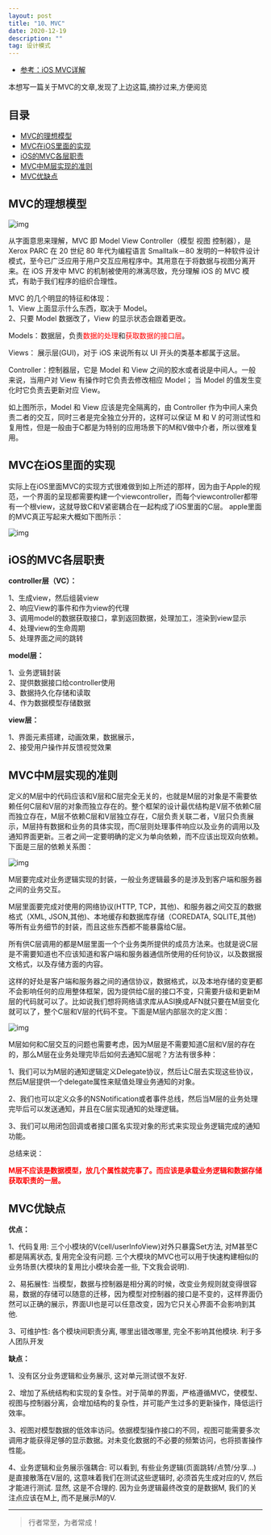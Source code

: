 ```yaml
---
layout: post
title: "10、MVC"
date: 2020-12-19
description: ""
tag: 设计模式
---
```



- [参考：iOS MVC详解](https://www.jianshu.com/p/91f5ae9ca0cb)

<span>本想写一篇关于MVC的文章,发现了上边这篇,摘抄过来,方便阅览</span>



## 目录

* [MVC的理想模型](#content1)
* [MVC在iOS里面的实现](#content2)
* [iOS的MVC各层职责](#content2)
* [MVC中M层实现的准则](#content2)
* [MVC优缺点](#content2)



<!-- ************************************************ -->
## <a id="content1">MVC的理想模型</a>
<img src="/images/DesignPatterns/mvc1.png" alt="img">

从字面意思来理解，MVC 即 Model View Controller（模型 视图 控制器），是 Xerox PARC 在 20 世纪 80 年代为编程语言 Smalltalk－80 发明的一种软件设计模式，至今已广泛应用于用户交互应用程序中。其用意在于将数据与视图分离开来。在 iOS 开发中 MVC 的机制被使用的淋漓尽致，充分理解 iOS 的 MVC 模式，有助于我们程序的组织合理性。

MVC 的几个明显的特征和体现：     
1、View 上面显示什么东西，取决于 Model。   
2、只要 Model 数据改了，View 的显示状态会跟着更改。    

Models： 数据层，负责<span style="color:red">数据的处理</span>和<span style="color:red">获取数据的接口层</span>。   

Views： 展示层(GUI)，对于 iOS 来说所有以 UI 开头的类基本都属于这层。     

Controller：控制器层，它是 Model 和 View 之间的胶水或者说是中间人。一般来说，当用户对 View 有操作时它负责去修改相应 Model；
当 Model 的值发生变化时它负责去更新对应 View。

如上图所示，Model 和 View 应该是完全隔离的，由 Controller 作为中间人来负责二者的交互，同时三者是完全独立分开的，这样可以保证 M 和 V 的可测试性和复用性，但是一般由于C都是为特别的应用场景下的M和V做中介者，所以很难复用。


<!-- ************************************************ -->
## <a id="content2">MVC在iOS里面的实现</a>

实际上在iOS里面MVC的实现方式很难做到如上所述的那样，因为由于Apple的规范，一个界面的呈现都需要构建一个viewcontroller，而每个viewcontroller都带有一个根view，这就导致C和V紧密耦合在一起构成了iOS里面的C层。
apple里面的MVC真正写起来大概如下图所示：

<img src="/images/DesignPatterns/mvc2.png" alt="img">


<!-- ************************************************ -->
## <a id="content3">iOS的MVC各层职责</a>

**controller层（VC）：**

1、生成view，然后组装view     
2、响应View的事件和作为view的代理     
3、调用model的数据获取接口，拿到返回数据，处理加工，渲染到view显示     
4、处理view的生命周期     
5、处理界面之间的跳转     

**model层：**

1、业务逻辑封装    
2、提供数据接口给controller使用    
3、数据持久化存储和读取    
4、作为数据模型存储数据    

**view层：**

1、界面元素搭建，动画效果，数据展示，     
2、接受用户操作并反馈视觉效果     



<!-- ************************************************ -->
## <a id="content4">MVC中M层实现的准则</a>

定义的M层中的代码应该和V层和C层完全无关的，也就是M层的对象是不需要依赖任何C层和V层的对象而独立存在的。整个框架的设计最优结构是V层不依赖C层而独立存在，M层不依赖C层和V层独立存在，C层负责关联二者，V层只负责展示，M层持有数据和业务的具体实现，而C层则处理事件响应以及业务的调用以及通知界面更新。三者之间一定要明确的定义为单向依赖，而不应该出现双向依赖。下面是三层的依赖关系图：

<img src="/images/DesignPatterns/mvc3.png" alt="img">

M层要完成对业务逻辑实现的封装，一般业务逻辑最多的是涉及到客户端和服务器之间的业务交互。 

M层里面要完成对使用的网络协议(HTTP, TCP，其他)、和服务器之间交互的数据格式（XML, JSON,其他)、本地缓存和数据库存储（COREDATA, SQLITE,其他)等所有业务细节的封装，而且这些东西都不能暴露给C层。    

所有供C层调用的都是M层里面一个个业务类所提供的成员方法来。也就是说C层是不需要知道也不应该知道和客户端和服务器通信所使用的任何协议，以及数据报文格式，以及存储方面的内容。

这样的好处是客户端和服务器之间的通信协议，数据格式，以及本地存储的变更都不会影响任何的应用整体框架，因为提供给C层的接口不变，只需要升级和更新M层的代码就可以了。比如说我们想将网络请求库从ASI换成AFN就只要在M层变化就可以了，整个C层和V层的代码不变。下面是M层内部层次的定义图：     

<img src="/images/DesignPatterns/mvc4.png" alt="img">


M层如何和C层交互的问题也需要考虑，因为M层是不需要知道C层和V层的存在的，那么M层在业务处理完毕后如何去通知C层呢？方法有很多种：

1、我们可以为M层的通知逻辑定义Delegate协议，然后让C层去实现这些协议，然后M层提供一个delegate属性来赋值处理业务通知的对象。

2、我们也可以定义众多的NSNotification或者事件总线，然后当M层的业务处理完毕后可以发送通知，并且在C层实现通知的处理逻辑。

3、我们可以用闭包回调或者接口匿名实现对象的形式来实现业务逻辑完成的通知功能。

总结来说：

<span style="color:red;font-weight:bold">M层不应该是数据模型，放几个属性就完事了。而应该是承载业务逻辑和数据存储获取职责的一层。</span>


<!-- ************************************************ -->
## <a id="content5">MVC优缺点</a>

**优点：**

1、代码复用: 三个小模块的V(cell/userInfoView)对外只暴露Set方法, 对M甚至C都是隔离状态, 复用完全没有问题. 三个大模块的MVC也可以用于快速构建相似的业务场景(大模块的复用比小模块会差一些, 下文我会说明).

2、易拓展性: 当模型，数据与控制器是相分离的时候，改变业务规则就变得很容易，数据的存储可以随意的迁移，因为模型对控制器的接口是不变的，这样界面仍然可以正确的展示，界面UI也是可以任意改变，因为它只关心界面不会影响到其他.

3、可维护性: 各个模块间职责分离, 哪里出错改哪里, 完全不影响其他模块. 利于多人团队开发


**缺点：**

1、没有区分业务逻辑和业务展示, 这对单元测试很不友好.

2、增加了系统结构和实现的复杂性。对于简单的界面，严格遵循MVC，使模型、视图与控制器分离，会增加结构的复杂性，并可能产生过多的更新操作，降低运行效率。

3、视图对模型数据的低效率访问。依据模型操作接口的不同，视图可能需要多次调用才能获得足够的显示数据。对未变化数据的不必要的频繁访问，也将损害操作性能。

4、业务逻辑和业务展示强耦合: 可以看到, 有些业务逻辑(页面跳转/点赞/分享…)是直接散落在V层的, 这意味着我们在测试这些逻辑时, 必须首先生成对应的V, 然后才能进行测试. 显然, 这是不合理的. 因为业务逻辑最终改变的是数据M, 我们的关注点应该在M上, 而不是展示M的V.






----------
>  行者常至，为者常成！



